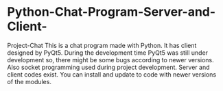 # Python-Chat-Program-Server-and-Client-
Project-Chat
This is a chat program made with Python.
It has client designed by PyQt5. During the development time PyQt5 was still under development so, there might be some bugs according to newer versions.
Also socket programming used during project development. Server and client codes exist. You can install and update to code with newer versions of the modules.
